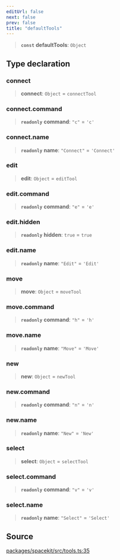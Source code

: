 ```yaml
---
editUrl: false
next: false
prev: false
title: "defaultTools"
---
```


> **`const`** **defaultTools**: `Object`

## Type declaration

### connect

> **connect**: `Object` = `connectTool`

### connect.command

> **`readonly`** **command**: `"c"` = `'c'`

### connect.name

> **`readonly`** **name**: `"Connect"` = `'Connect'`

### edit

> **edit**: `Object` = `editTool`

### edit.command

> **`readonly`** **command**: `"e"` = `'e'`

### edit.hidden

> **`readonly`** **hidden**: `true` = `true`

### edit.name

> **`readonly`** **name**: `"Edit"` = `'Edit'`

### move

> **move**: `Object` = `moveTool`

### move.command

> **`readonly`** **command**: `"h"` = `'h'`

### move.name

> **`readonly`** **name**: `"Move"` = `'Move'`

### new

> **new**: `Object` = `newTool`

### new.command

> **`readonly`** **command**: `"n"` = `'n'`

### new.name

> **`readonly`** **name**: `"New"` = `'New'`

### select

> **select**: `Object` = `selectTool`

### select.command

> **`readonly`** **command**: `"v"` = `'v'`

### select.name

> **`readonly`** **name**: `"Select"` = `'Select'`

## Source

[packages/spacekit/src/tools.ts:35](https://github.com/nodenogg-in/alpha-p2p/blob/bd4a66e/packages/spacekit/src/tools.ts#L35)

